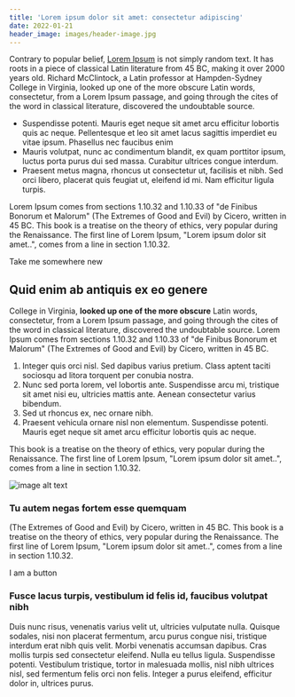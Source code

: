 ```yaml
---
title: 'Lorem ipsum dolor sit amet: consectetur adipiscing'
date: 2022-01-21
header_image: images/header-image.jpg
---
```


Contrary to popular belief, [Lorem Ipsum](https://www.google.com/search?q=lorem+ipsum) is not simply random text. It has roots in a piece of classical Latin literature from 45 BC, making it over 2000 years old. Richard McClintock, a Latin professor at Hampden-Sydney College in Virginia, looked up one of the more obscure Latin words, consectetur, from a Lorem Ipsum passage, and going through the cites of the word in classical literature, discovered the undoubtable source.

- Suspendisse potenti. Mauris eget neque sit amet arcu efficitur lobortis quis ac neque. Pellentesque et leo sit amet lacus sagittis imperdiet eu vitae ipsum. Phasellus nec faucibus enim
- Mauris volutpat, nunc ac condimentum blandit, ex quam porttitor ipsum, luctus porta purus dui sed massa. Curabitur ultrices congue interdum.
- Praesent metus magna, rhoncus ut consectetur ut, facilisis et nibh. Sed orci libero, placerat quis feugiat ut, eleifend id mi. Nam efficitur ligula turpis.

Lorem Ipsum comes from sections 1.10.32 and 1.10.33 of "de Finibus Bonorum et Malorum" (The Extremes of Good and Evil) by Cicero, written in 45 BC. This book is a treatise on the theory of ethics, very popular during the Renaissance. The first line of Lorem Ipsum, "Lorem ipsum dolor sit amet..", comes from a line in section 1.10.32.

<ButtonLink to="https://www.google.com">Take me somewhere new</ButtonLink>

## Quid enim ab antiquis ex eo genere

College in Virginia, **looked up one of the more obscure** Latin words, consectetur, from a Lorem Ipsum passage, and going through the cites of the word in classical literature, discovered the undoubtable source. Lorem Ipsum comes from sections 1.10.32 and 1.10.33 of "de Finibus Bonorum et Malorum" (The Extremes of Good and Evil) by Cicero, written in 45 BC.

1. Integer quis orci nisl. Sed dapibus varius pretium. Class aptent taciti sociosqu ad litora torquent per conubia nostra.
2. Nunc sed porta lorem, vel lobortis ante. Suspendisse arcu mi, tristique sit amet nisi eu, ultricies mattis ante. Aenean consectetur varius bibendum.
3. Sed ut rhoncus ex, nec ornare nibh.
4. Praesent vehicula ornare nisl non elementum. Suspendisse potenti. Mauris eget neque sit amet arcu efficitur lobortis quis ac neque.

This book is a treatise on the theory of ethics, very popular during the Renaissance. The first line of Lorem Ipsum, "Lorem ipsum dolor sit amet..", comes from a line in section 1.10.32.

![image alt text](/images/inline-image.jpg)

### Tu autem negas fortem esse quemquam

(The Extremes of Good and Evil) by Cicero, written in 45 BC. This book is a treatise on the theory of ethics, very popular during the Renaissance. The first line of Lorem Ipsum, "Lorem ipsum dolor sit amet..", comes from a line in section 1.10.32.

<ButtonGradient to="https://www.google.com/">I am a button</ButtonGradient>

### Fusce lacus turpis, vestibulum id felis id, faucibus volutpat nibh

Duis nunc risus, venenatis varius velit ut, ultricies vulputate nulla. Quisque sodales, nisi non placerat fermentum, arcu purus congue nisi, tristique interdum erat nibh quis velit. Morbi venenatis accumsan dapibus. Cras mollis turpis sed consectetur eleifend. Nulla eu tellus ligula. Suspendisse potenti. Vestibulum tristique, tortor in malesuada mollis, nisl nibh ultrices nisl, sed fermentum felis orci non felis. Integer a purus eleifend, efficitur dolor in, ultrices purus.
